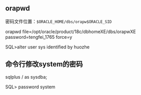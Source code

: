 ## orapwd

密码文件位置：`$ORACLE_HOME/dbs/orapw$ORACLE_SID`

orapwd file=/opt/oracle/product/18c/dbhomeXE/dbs/orapwXE password=tengfei_1765 force=y

SQL>alter user sys identified by huozhe

## 命令行修改system的密码

sqlplus / as sysdba;

SQL> password system

